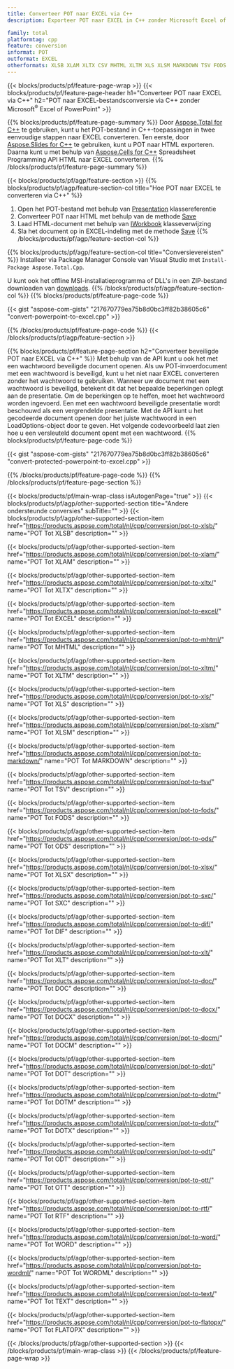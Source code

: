 ```yaml
---
title: Converteer POT naar EXCEL via C++
description: Exporteer POT naar EXCEL in C++ zonder Microsoft Excel of Powerpoint te gebruiken

family: total
platformtag: cpp
feature: conversion
informat: POT
outformat: EXCEL
otherformats: XLSB XLAM XLTX CSV MHTML XLTM XLS XLSM MARKDOWN TSV FODS ODS XLSX SXC DIF XLT DOC DOCX DOCM DOT DOTM DOTX ODT OTT RTF WORD WORDML TEXT FLATOPX
---
```

{{< blocks/products/pf/feature-page-wrap >}}
{{< blocks/products/pf/feature-page-header h1="Converteer POT naar EXCEL via C++" h2="POT naar EXCEL-bestandsconversie via C++ zonder Microsoft<sup>&reg;</sup> Excel of PowerPoint" >}}

{{% blocks/products/pf/feature-page-summary %}}
Door [Aspose.Total for C++](https://products.aspose.com/total/cpp/) te gebruiken, kunt u het POT-bestand in C++-toepassingen in twee eenvoudige stappen naar EXCEL converteren. Ten eerste, door [Aspose.Slides for C++](https://products.aspose.com/slides/cpp/) te gebruiken, kunt u POT naar HTML exporteren. Daarna kunt u met behulp van [Aspose.Cells for C++](https://products.aspose.com/cells/cpp/) Spreadsheet Programming API HTML naar EXCEL converteren. 
{{% /blocks/products/pf/feature-page-summary  %}}

{{< blocks/products/pf/agp/feature-section >}}
{{% blocks/products/pf/agp/feature-section-col title="Hoe POT naar EXCEL te converteren via C++" %}}
1. Open het POT-bestand met behulp van [Presentation](https://reference.aspose.com/slides/cpp/class/aspose.slides.presentation) klassereferentie
2. Converteer POT naar HTML met behulp van de methode [Save](https://reference.aspose.com/slides/cpp/class/aspose.slides.presentation#a06fe2a156063c8c3e5ada2713bb697ba)
3. Laad HTML-document met behulp van [IWorkbook](https://reference.aspose.com/cells/cpp/class/aspose.cells.i_workbook) klasseverwijzing
4. Sla het document op in EXCEL-indeling met de methode [Save](https://reference.aspose.com/cells/cpp/class/aspose.cells.i_workbook#a5dc7de23f7ceba76a05dc1d49f51502e)
{{% /blocks/products/pf/agp/feature-section-col %}}

{{% blocks/products/pf/agp/feature-section-col title="Conversievereisten" %}}
Installeer via Package Manager Console van Visual Studio met ```Install-Package Aspose.Total.Cpp```.

U kunt ook het offline MSI-installatieprogramma of DLL's in een ZIP-bestand downloaden van [downloads](https://downloads.aspose.com/total/cpp).
{{% /blocks/products/pf/agp/feature-section-col %}}
{{% blocks/products/pf/feature-page-code %}}

{{< gist "aspose-com-gists" "217670779ea75b8d0bc3ff82b38605c6" "convert-powerpoint-to-excel.cpp" >}}



{{% /blocks/products/pf/feature-page-code %}}
{{< /blocks/products/pf/agp/feature-section >}}

{{% blocks/products/pf/feature-page-section  h2="Converteer beveiligde POT naar EXCEL via C++" %}}
Met behulp van de API kunt u ook het met een wachtwoord beveiligde document openen. Als uw POT-invoerdocument met een wachtwoord is beveiligd, kunt u het niet naar EXCEL converteren zonder het wachtwoord te gebruiken. Wanneer uw document met een wachtwoord is beveiligd, betekent dit dat het bepaalde beperkingen oplegt aan de presentatie. Om de beperkingen op te heffen, moet het wachtwoord worden ingevoerd. Een met een wachtwoord beveiligde presentatie wordt beschouwd als een vergrendelde presentatie. Met de API kunt u het gecodeerde document openen door het juiste wachtwoord in een LoadOptions-object door te geven. Het volgende codevoorbeeld laat zien hoe u een versleuteld document opent met een wachtwoord.
{{% blocks/products/pf/feature-page-code %}}

{{< gist "aspose-com-gists" "217670779ea75b8d0bc3ff82b38605c6" "convert-protected-powerpoint-to-excel.cpp" >}}

{{% /blocks/products/pf/feature-page-code  %}}
{{% /blocks/products/pf/feature-page-section %}}

{{< blocks/products/pf/main-wrap-class isAutogenPage="true" >}}
{{< blocks/products/pf/agp/other-supported-section title="Andere ondersteunde conversies" subTitle="" >}}
{{< blocks/products/pf/agp/other-supported-section-item href="https://products.aspose.com/total/nl/cpp/conversion/pot-to-xlsb/" name="POT Tot XLSB" description="" >}}

{{< blocks/products/pf/agp/other-supported-section-item href="https://products.aspose.com/total/nl/cpp/conversion/pot-to-xlam/" name="POT Tot XLAM" description="" >}}

{{< blocks/products/pf/agp/other-supported-section-item href="https://products.aspose.com/total/nl/cpp/conversion/pot-to-xltx/" name="POT Tot XLTX" description="" >}}

{{< blocks/products/pf/agp/other-supported-section-item href="https://products.aspose.com/total/nl/cpp/conversion/pot-to-excel/" name="POT Tot EXCEL" description="" >}}

{{< blocks/products/pf/agp/other-supported-section-item href="https://products.aspose.com/total/nl/cpp/conversion/pot-to-mhtml/" name="POT Tot MHTML" description="" >}}

{{< blocks/products/pf/agp/other-supported-section-item href="https://products.aspose.com/total/nl/cpp/conversion/pot-to-xltm/" name="POT Tot XLTM" description="" >}}

{{< blocks/products/pf/agp/other-supported-section-item href="https://products.aspose.com/total/nl/cpp/conversion/pot-to-xls/" name="POT Tot XLS" description="" >}}

{{< blocks/products/pf/agp/other-supported-section-item href="https://products.aspose.com/total/nl/cpp/conversion/pot-to-xlsm/" name="POT Tot XLSM" description="" >}}

{{< blocks/products/pf/agp/other-supported-section-item href="https://products.aspose.com/total/nl/cpp/conversion/pot-to-markdown/" name="POT Tot MARKDOWN" description="" >}}

{{< blocks/products/pf/agp/other-supported-section-item href="https://products.aspose.com/total/nl/cpp/conversion/pot-to-tsv/" name="POT Tot TSV" description="" >}}

{{< blocks/products/pf/agp/other-supported-section-item href="https://products.aspose.com/total/nl/cpp/conversion/pot-to-fods/" name="POT Tot FODS" description="" >}}

{{< blocks/products/pf/agp/other-supported-section-item href="https://products.aspose.com/total/nl/cpp/conversion/pot-to-ods/" name="POT Tot ODS" description="" >}}

{{< blocks/products/pf/agp/other-supported-section-item href="https://products.aspose.com/total/nl/cpp/conversion/pot-to-xlsx/" name="POT Tot XLSX" description="" >}}

{{< blocks/products/pf/agp/other-supported-section-item href="https://products.aspose.com/total/nl/cpp/conversion/pot-to-sxc/" name="POT Tot SXC" description="" >}}

{{< blocks/products/pf/agp/other-supported-section-item href="https://products.aspose.com/total/nl/cpp/conversion/pot-to-dif/" name="POT Tot DIF" description="" >}}

{{< blocks/products/pf/agp/other-supported-section-item href="https://products.aspose.com/total/nl/cpp/conversion/pot-to-xlt/" name="POT Tot XLT" description="" >}}

{{< blocks/products/pf/agp/other-supported-section-item href="https://products.aspose.com/total/nl/cpp/conversion/pot-to-doc/" name="POT Tot DOC" description="" >}}

{{< blocks/products/pf/agp/other-supported-section-item href="https://products.aspose.com/total/nl/cpp/conversion/pot-to-docx/" name="POT Tot DOCX" description="" >}}

{{< blocks/products/pf/agp/other-supported-section-item href="https://products.aspose.com/total/nl/cpp/conversion/pot-to-docm/" name="POT Tot DOCM" description="" >}}

{{< blocks/products/pf/agp/other-supported-section-item href="https://products.aspose.com/total/nl/cpp/conversion/pot-to-dot/" name="POT Tot DOT" description="" >}}

{{< blocks/products/pf/agp/other-supported-section-item href="https://products.aspose.com/total/nl/cpp/conversion/pot-to-dotm/" name="POT Tot DOTM" description="" >}}

{{< blocks/products/pf/agp/other-supported-section-item href="https://products.aspose.com/total/nl/cpp/conversion/pot-to-dotx/" name="POT Tot DOTX" description="" >}}

{{< blocks/products/pf/agp/other-supported-section-item href="https://products.aspose.com/total/nl/cpp/conversion/pot-to-odt/" name="POT Tot ODT" description="" >}}

{{< blocks/products/pf/agp/other-supported-section-item href="https://products.aspose.com/total/nl/cpp/conversion/pot-to-ott/" name="POT Tot OTT" description="" >}}

{{< blocks/products/pf/agp/other-supported-section-item href="https://products.aspose.com/total/nl/cpp/conversion/pot-to-rtf/" name="POT Tot RTF" description="" >}}

{{< blocks/products/pf/agp/other-supported-section-item href="https://products.aspose.com/total/nl/cpp/conversion/pot-to-word/" name="POT Tot WORD" description="" >}}

{{< blocks/products/pf/agp/other-supported-section-item href="https://products.aspose.com/total/nl/cpp/conversion/pot-to-wordml/" name="POT Tot WORDML" description="" >}}

{{< blocks/products/pf/agp/other-supported-section-item href="https://products.aspose.com/total/nl/cpp/conversion/pot-to-text/" name="POT Tot TEXT" description="" >}}

{{< blocks/products/pf/agp/other-supported-section-item href="https://products.aspose.com/total/nl/cpp/conversion/pot-to-flatopx/" name="POT Tot FLATOPX" description="" >}}


{{< /blocks/products/pf/agp/other-supported-section >}}
{{< /blocks/products/pf/main-wrap-class >}}
{{< /blocks/products/pf/feature-page-wrap >}}